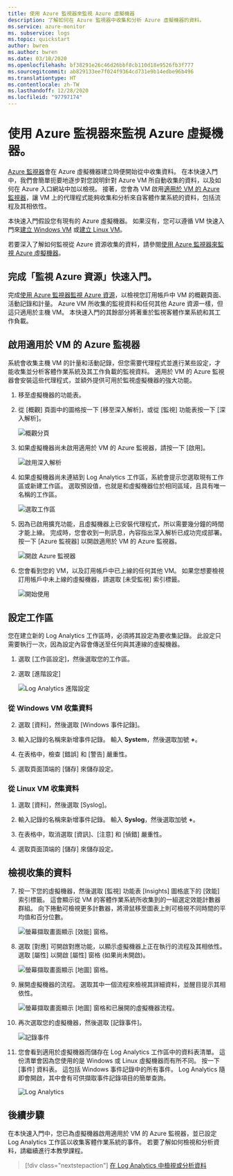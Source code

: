 ```yaml
---
title: 使用 Azure 監視器來監視 Azure 虛擬機器
description: 了解如何在 Azure 監視器中收集和分析 Azure 虛擬機器的資料。
ms.service: azure-monitor
ms. subservice: logs
ms.topic: quickstart
author: bwren
ms.author: bwren
ms.date: 03/10/2020
ms.openlocfilehash: bf38291e26c46d26bbf8cb110d18e9526fb3f777
ms.sourcegitcommit: ab829133ee7f024f9364cd731e9b14edbe96b496
ms.translationtype: HT
ms.contentlocale: zh-TW
ms.lasthandoff: 12/28/2020
ms.locfileid: "97797174"
---
```

# <a name="quickstart-monitor-an-azure-virtual-machine-with-azure-monitor"></a>使用 Azure 監視器來監視 Azure 虛擬機器。
[Azure 監視器](../overview.md)會在 Azure 虛擬機器建立時便開始從中收集資料。 在本快速入門中，我們會簡單扼要地逐步對您說明針對 Azure VM 所自動收集的資料，以及如何在 Azure 入口網站中加以檢視。 接著，您會為 VM 啟用[適用於 VM 的 Azure 監視器](../insights/vminsights-overview.md)，讓 VM 上的代理程式能夠收集和分析來自客體作業系統的資料，包括流程及其相依性。

本快速入門假設您有現有的 Azure 虛擬機器。 如果沒有，您可以遵循 VM 快速入門來[建立 Windows VM](../../virtual-machines/windows/quick-create-portal.md) 或[建立 Linux VM](../../virtual-machines/linux/quick-create-cli.md)。

若要深入了解如何監視從 Azure 資源收集的資料，請參閱[使用 Azure 監視器來監視 Azure 虛擬機器](../insights/monitor-vm-azure.md)。


## <a name="complete-the-monitor-an-azure-resource-quickstart"></a>完成「監視 Azure 資源」快速入門。
完成[使用 Azure 監視器監視 Azure 資源](quick-monitor-azure-resource.md)，以檢視您訂用帳戶中 VM 的概觀頁面、活動記錄和計量。 Azure VM 所收集的監視資料和任何其他 Azure 資源一樣，但這只適用於主機 VM。 本快速入門的其餘部分將著重於監視客體作業系統和其工作負載。


## <a name="enable-azure-monitor-for-vms"></a>啟用適用於 VM 的 Azure 監視器
系統會收集主機 VM 的計量和活動記錄，但您需要代理程式並進行某些設定，才能收集並分析客體作業系統及其工作負載的監視資料。 適用於 VM 的 Azure 監視器會安裝這些代理程式，並額外提供可用於監視虛擬機器的強大功能。

1. 移至虛擬機器的功能表。
2. 從 [概觀] 頁面中的圖格按一下 [移至深入解析]，或從 [監視] 功能表按一下 [深入解析]。

    ![概觀分頁](media/quick-monitor-azure-vm/overview-insights.png)

3. 如果虛擬機器尚未啟用適用於 VM 的 Azure 監視器，請按一下 [啟用]。 

    ![啟用深入解析](media/quick-monitor-azure-vm/enable-insights.png)

4. 如果虛擬機器尚未連結到 Log Analytics 工作區，系統會提示您選取現有工作區或新建工作區。 選取預設值，也就是和虛擬機器位於相同區域，且具有唯一名稱的工作區。

    ![選取工作區](media/quick-monitor-azure-vm/select-workspace.png)

5. 因為已啟用擴充功能，且虛擬機器上已安裝代理程式，所以需要幾分鐘的時間才能上線。 完成時，您會收到一則訊息，內容指出深入解析已成功完成部署。 按一下 [Azure 監視器] 以開啟適用於 VM 的 Azure 監視器。

    ![開啟 Azure 監視器](media/quick-monitor-azure-vm/azure-monitor.png)

6. 您會看到您的 VM，以及訂用帳戶中已上線的任何其他 VM。 如果您想要檢視訂用帳戶中未上線的虛擬機器，請選取 [未受監視] 索引標籤。

    ![開始使用](media/quick-monitor-azure-vm/get-started.png)


## <a name="configure-workspace"></a>設定工作區
您在建立新的 Log Analytics 工作區時，必須將其設定為要收集記錄。 此設定只需要執行一次，因為設定內容會傳送至任何與其連線的虛擬機器。

1. 選取 [工作區設定]，然後選取您的工作區。

2. 選取 [進階設定]

    ![Log Analytics 進階設定](media/quick-collect-azurevm/log-analytics-advanced-settings-azure-portal.png)

### <a name="data-collection-from-windows-vm"></a>從 Windows VM 收集資料


2. 選取 [資料]，然後選取 [Windows 事件記錄]。

3. 輸入記錄的名稱來新增事件記錄。  輸入 **System**，然後選取加號 **+**。

4. 在表格中，檢查 [錯誤] 和 [警告] 嚴重性。

5. 選取頁面頂端的 [儲存] 來儲存設定。

### <a name="data-collection-from-linux-vm"></a>從 Linux VM 收集資料

1. 選取 [資料]，然後選取 [Syslog]。

2. 輸入記錄的名稱來新增事件記錄。  輸入 **Syslog**，然後選取加號 **+**。  

3. 在表格中，取消選取 [資訊]、[注意] 和 [偵錯] 嚴重性。 

4. 選取頁面頂端的 [儲存] 來儲存設定。

## <a name="view-data-collected"></a>檢視收集的資料

7. 按一下您的虛擬機器，然後選取 [監視] 功能表 [Insights] 圖格底下的 [效能] 索引標籤。 這會顯示從 VM 的客體作業系統所收集到的一組選定效能計數器群組。 向下捲動可檢視更多計數器，將滑鼠移至圖表上則可檢視不同時間的平均值和百分位數。

    ![螢幕擷取畫面顯示 [效能] 窗格。](media/quick-monitor-azure-vm/performance.png)

9. 選取 [對應] 可開啟對應功能，以顯示虛擬機器上正在執行的流程及其相依性。 選取 [屬性] 以開啟 [屬性] 窗格 (如果尚未開啟)。

    ![螢幕擷取畫面顯示 [地圖] 窗格。](media/quick-monitor-azure-vm/map.png)

11. 展開虛擬機器的流程。 選取其中一個流程來檢視其詳細資料，並醒目提示其相依性。

    ![螢幕擷取畫面顯示 [地圖] 窗格和已展開的虛擬機器流程。](media/quick-monitor-azure-vm/processes.png)

12. 再次選取您的虛擬機器，然後選取 [記錄事件]。 

    ![記錄事件](media/quick-monitor-azure-vm/log-events.png)

13. 您會看到適用於虛擬機器而儲存在 Log Analytics 工作區中的資料表清單。 這份清單會因為您使用的是 Windows 或 Linux 虛擬機器而有所不同。 按一下 [事件] 資料表。 這包括 Windows 事件記錄中的所有事件。 Log Analytics 隨即會開啟，其中會有可供擷取事件記錄項目的簡單查詢。

    ![Log Analytics](media/quick-monitor-azure-vm/log-analytics.png)

## <a name="next-steps"></a>後續步驟
在本快速入門中，您已為虛擬機器啟用適用於 VM 的 Azure 監視器，並已設定 Log Analytics 工作區以收集客體作業系統的事件。 若要了解如何檢視和分析資料，請繼續進行本教學課程。

> [!div class="nextstepaction"]
> [在 Log Analytics 中檢視或分析資料](../log-query/log-analytics-tutorial.md)